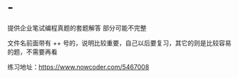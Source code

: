 # -
提供企业笔试编程真题的套题解答 部分可能不完整

文件名前面带有 ++ 号的，说明比较重要，自己以后要复习，其它的则是比较容易的题，不需要再看

练习地址：https://www.nowcoder.com/5467008

